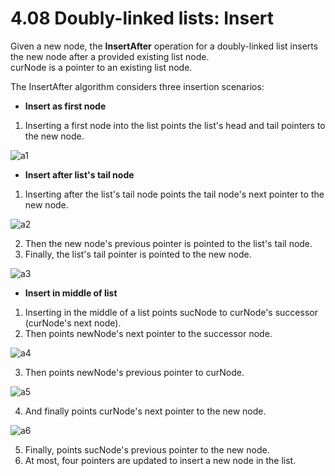 # 4.08 Doubly-linked lists: Insert

Given a new node, the **InsertAfter** operation for a doubly-linked list inserts the new node after a provided existing list node.   
curNode is a pointer to an existing list node.    

The InsertAfter algorithm considers three insertion scenarios:   
* **Insert as first node**
1. Inserting a first node into the list points the list's head and tail pointers to the new node.

![a1](https://github.com/ijaejun1025/CIS223-Algorithms/assets/154036705/58ba3703-43af-4106-a7a0-6b26790de33b)

* **Insert after list's tail node**
1. Inserting after the list's tail node points the tail node's next pointer to the new node.

![a2](https://github.com/ijaejun1025/CIS223-Algorithms/assets/154036705/7ed1ea35-85a4-4628-bab8-f8e5e246dd8a)

2. Then the new node's previous pointer is pointed to the list's tail node.
3. Finally, the list's tail pointer is pointed to the new node.

![a3](https://github.com/ijaejun1025/CIS223-Algorithms/assets/154036705/9a22e0c0-6029-4bda-964a-56fe012e27d4)

* **Insert in middle of list**
1. Inserting in the middle of a list points sucNode to curNode's successor (curNode's next node).
2. Then points newNode's next pointer to the successor node.

![a4](https://github.com/ijaejun1025/CIS223-Algorithms/assets/154036705/c76deafc-22b0-4a0a-b9f1-462e23fa6f87)

3. Then points newNode's previous pointer to curNode.

![a5](https://github.com/ijaejun1025/CIS223-Algorithms/assets/154036705/2e59bcc5-3684-4df7-9f43-941f9f61dada)

4. And finally points curNode's next pointer to the new node.

![a6](https://github.com/ijaejun1025/CIS223-Algorithms/assets/154036705/8b704b7c-a21c-4162-a814-51b3f8bc6db6)

5. Finally, points sucNode's previous pointer to the new node.
6. At most, four pointers are updated to insert a new node in the list.

